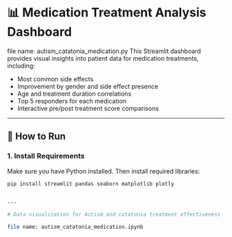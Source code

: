 # 📊 Medication Treatment Analysis Dashboard
file name: autism_catatonia_medication.py
This Streamlit dashboard provides visual insights into patient data for medication treatments, including:

- Most common side effects
- Improvement by gender and side effect presence
- Age and treatment duration correlations
- Top 5 responders for each medication
- Interactive pre/post treatment score comparisons

---

## 🚀 How to Run

### 1. Install Requirements

Make sure you have Python installed. Then install required libraries:

```bash
pip install streamlit pandas seaborn matplotlib plotly


---

# Data visualization for Autism and catatonia treatment effectiveness 

file name: autism_catatonia_medication.ipynb